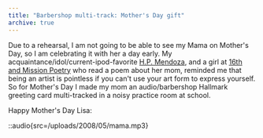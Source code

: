 ```yaml
---
title: "Barbershop multi-track: Mother's Day gift"
archive: true
---
```


Due to a rehearsal, I am not going to be able to see my Mama on Mother's Day, so I am celebrating it with her a day early. My acquaintance/idol/current-ipod-favorite [H.P. Mendoza](http://www.hpmendoza.com/), and a girl at [16th and Mission Poetry](http://www.16thmission.com/) who read a poem about her mom, reminded me that being an artist is pointless if you can't use your art form to express yourself.  So for Mother's Day I made my mom an audio/barbershop Hallmark greeting card multi-tracked in a noisy practice room at school.

Happy Mother's Day Lisa:

::audio{src=/uploads/2008/05/mama.mp3}